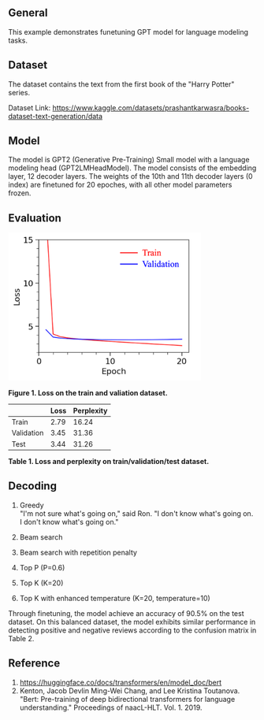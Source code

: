 ## General
This example demonstrates funetuning GPT model for language modeling tasks. 

## Dataset
The dataset contains the text from the first book of the "Harry Potter" series.

Dataset Link: https://www.kaggle.com/datasets/prashantkarwasra/books-dataset-text-generation/data

## Model
The model is GPT2 (Generative Pre-Training) Small model with a language modeling head (GPT2LMHeadModel). The model consists of the embedding layer, 12 decoder layers. The weights of the 10th and 11th decoder layers (0 index) are finetuned for 20 epoches, with all other model parameters frozen.

## Evaluation

<img src="figures/train_valid_loss.png" height="300" />

**Figure 1. Loss on the train and valiation dataset.**

| | Loss | Perplexity |
| --- | --- | --- |
| Train | 2.79 | 16.24 |
| Validation | 3.45 | 31.36 |
| Test | 3.44 | 31.26 |

**Table 1. Loss and perplexity on train/validation/test dataset.**

## Decoding

1. Greedy <br/>
"I'm not sure what's going on," said Ron. "I don't know what's going on. I don't know what's going on."

3. Beam search
4. Beam search with repetition penalty
5. Top P (P=0.6)
6. Top K (K=20)
7. Top K with enhanced temperature (K=20, temperature=10)



Through finetuning, the model achieve an accuracy of 90.5% on the test dataset. On this balanced dataset, the model exhibits similar performance in detecting positive and negative reviews according to the confusion matrix in Table 2.

## Reference
1. https://huggingface.co/docs/transformers/en/model_doc/bert
2. Kenton, Jacob Devlin Ming-Wei Chang, and Lee Kristina Toutanova. "Bert: Pre-training of deep bidirectional transformers for language understanding." Proceedings of naacL-HLT. Vol. 1. 2019.
